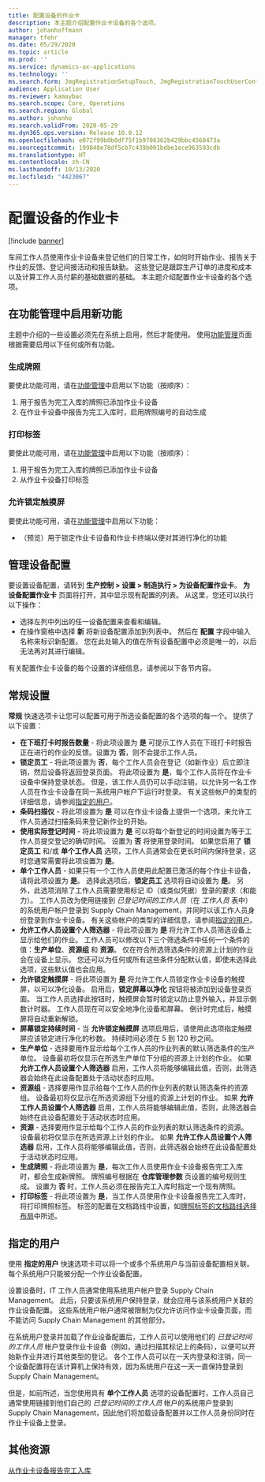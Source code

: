 ```yaml
---
title: 配置设备的作业卡
description: 本主题介绍配置作业卡设备的各个选项。
author: johanhoffmann
manager: tfehr
ms.date: 05/29/2020
ms.topic: article
ms.prod: ''
ms.service: dynamics-ax-applications
ms.technology: ''
ms.search.form: JmgRegistrationSetupTouch, JmgRegistrationTouchUserConfiguration
audience: Application User
ms.reviewer: kamaybac
ms.search.scope: Core, Operations
ms.search.region: Global
ms.author: johanho
ms.search.validFrom: 2020-05-29
ms.dyn365.ops.version: Release 10.0.12
ms.openlocfilehash: e072f99b0b0df75f1b9706362b429bbc4568473a
ms.sourcegitcommit: 199848e78df5cb7c439b001bdbe1ece963593cdb
ms.translationtype: HT
ms.contentlocale: zh-CN
ms.lasthandoff: 10/13/2020
ms.locfileid: "4423067"
---
```

# <a name="configure-job-card-for-devices"></a>配置设备的作业卡

[!include [banner](../includes/banner.md)]

车间工作人员使用作业卡设备来登记他们的日常工作，如何时开始作业、报告关于作业的反馈、登记间接活动和报告缺勤。 这些登记是跟踪生产订单的进度和成本以及计算工作人员付薪的基础数据的基础。 本主题介绍配置作业卡设备的各个选项。

## <a name="enable-new-features-in-feature-management"></a>在功能管理中启用新功能

主题中介绍的一些设置必须先在系统上启用，然后才能使用。 使用[功能管理](../../fin-ops-core/fin-ops/get-started/feature-management/feature-management-overview.md)页面根据需要启用以下任何或所有功能。

### <a name="generate-license-plate"></a>生成牌照

要使此功能可用，请在[功能管理](../../fin-ops-core/fin-ops/get-started/feature-management/feature-management-overview.md)中启用以下功能（按顺序）：

1. 用于报告为完工入库的牌照已添加作业卡设备
1. 在作业卡设备中报告为完工入库时，启用牌照编号的自动生成

### <a name="print-label"></a>打印标签

要使此功能可用，请在[功能管理](../../fin-ops-core/fin-ops/get-started/feature-management/feature-management-overview.md)中启用以下功能（按顺序）：

1. 用于报告为完工入库的牌照已添加作业卡设备
1. 从作业卡设备打印标签

### <a name="allow-locking-of-touch-screen"></a>允许锁定触摸屏

要使此功能可用，请在[功能管理](../../fin-ops-core/fin-ops/get-started/feature-management/feature-management-overview.md)中启用以下功能：

- （预览）用于锁定作业卡设备和作业卡终端以便对其进行净化的功能

## <a name="manage-your-device-configurations"></a>管理设备配置

要设置设备配置，请转到 **生产控制 > 设置 > 制造执行 > 为设备配置作业卡**。 **为设备配置作业卡** 页面将打开，其中显示现有配置的列表。 从这里，您还可以执行以下操作： 

- 选择左列中列出的任一设备配置来查看和编辑。
- 在操作窗格中选择 **新** 将新设备配置添加到列表中。 然后在 **配置** 字段中输入名称来标识新配置。 您在此处输入的值在所有设备配置中必须是唯一的，以后无法再对其进行编辑。

有关配置作业卡设备的每个设置的详细信息，请参阅以下各节内容。

## <a name="general-settings"></a>常规设置

**常规** 快速选项卡让您可以配置可用于所选设备配置的各个选项的每一个。 提供了以下设置：

- **在下班打卡时报告数量** - 将此项设置为 **是** 可提示工作人员在下班打卡时报告正在进行的作业的反馈。设置为 **否**，则不会提示工作人员。
- **锁定员工** - 将此项设置为 **否**，每个工作人员会在登记（如新作业）后立即注销，然后设备将返回登录页面。 将此项设置为 **是**，每个工作人员将在作业卡设备中保持登录状态。 但是，该工作人员仍可以手动注销，以允许另一名工作人员在作业卡设备在同一系统用户帐户下运行时登录。 有关这些帐户的类型的详细信息，请参阅[指定的用户](#assigned-users)。
- **条码扫描仪** - 将此项设置为 **是** 可以在作业卡设备上提供一个选项，来允许工作人员通过扫描条码来登记新作业的开始。
- **使用实际登记时间** - 将此项设置为 **是** 可以将每个新登记的时间设置为等于工作人员提交登记的确切时间。 设置为 **否** 将使用登录时间。 如果您启用了 **锁定员工** 和/或 **单个工作人员** 选项，工作人员通常会在更长时间内保持登录，这时您通常需要将此项设置为 **是**。
- **单个工作人员** - 如果只有一个工作人员使用此配置已激活的每个作业卡设备，请将此项设置为 **是**。 选择此选项后，**锁定员工** 选项将自动设置为 **是**。 另外，此选项消除了工作人员需要使用标记 ID（或类似凭据）登录的要求（和能力）。 工作人员改为使用链接到 *已登记时间的工作人员*（在 *工作人员* 表中）的系统用户帐户登录到 Supply Chain Management，并同时以该工作人员身份登录到作业卡设备。  有关这些帐户的类型的详细信息，请参阅[指定的用户](#assigned-users)。
- **允许工作人员设置个人筛选器** - 将此项设置为 **是** 将允许工作人员筛选设备上显示给他们的作业。 工作人员可以修改以下三个筛选条件中任何一个条件的值：**生产单位**、**资源组** 和 **资源**。 仅在符合所选筛选条件的资源上计划的作业会在设备上显示。 您还可以为任何或所有这些条件分配默认值，即使未选择此选项，这些默认值也会应用。
- **允许锁定触摸屏** - 将此项设置为 **是** 将允许工作人员锁定作业卡设备的触摸屏，以可以净化设备。 启用后，**锁定屏幕以净化** 按钮将被添加到设备登录页面。 当工作人员选择此按钮时，触摸屏会暂时锁定以防止意外输入，并显示倒数计时器。 工作人员现在可以安全地净化设备和屏幕。 倒计时完成后，触摸屏将自动重新解锁。
- **屏幕锁定持续时间** - 当 **允许锁定触摸屏** 选项启用后，请使用此选项指定触摸屏应该锁定进行净化的秒数。 持续时间必须在 5 到 120 秒之间。
- **生产单位** - 选择要用作显示给每个工作人员的作业列表的默认筛选条件的生产单位。 设备最初将仅显示在所选生产单位下分组的资源上计划的作业。 如果 **允许工作人员设置个人筛选器** 启用，工作人员将能够编辑此值，否则，此筛选器会始终在此设备配置处于活动状态时应用。
- **资源组** - 选择要用作显示给每个工作人员的作业列表的默认筛选条件的资源组。 设备最初将仅显示在所选资源组下分组的资源上计划的作业。 如果 **允许工作人员设置个人筛选器** 启用，工作人员将能够编辑此值，否则，此筛选器会始终在此设备配置处于活动状态时应用。
- **资源** - 选择要用作显示给每个工作人员的作业列表的默认筛选条件的资源。 设备最初将仅显示在所选资源上计划的作业。 如果 **允许工作人员设置个人筛选器** 启用，工作人员将能够编辑此值，否则，此筛选器会始终在此设备配置处于活动状态时应用。
- **生成牌照** - 将此项设置为 **是**，每次工作人员使用作业卡设备报告完工入库时，都会生成新牌照。 牌照编号根据在 **仓库管理参数** 页设置的编号规则生成。 设置为 **否** 时，工作人员必须在报告完工入库时指定一个现有牌照。
- **打印标签** - 将此项设置为 **是**，当工作人员使用作业卡设备报告完工入库时，将打印牌照标签。 标签的配置在文档路线中设置，如[牌照标签的文档路线选择布局](../warehousing/document-routing-layout-for-license-plates.md)中所述。

<a name="assigned-users"></a>

## <a name="assigned-users"></a>指定的用户

使用 **指定的用户** 快速选项卡可以将一个或多个系统用户与当前设备配置相关联。 每个系统用户只能被分配一个作业设备配置。

设置设备时，IT 工作人员通常使用系统用户帐户登录 Supply Chain Management。 此后，只要该系统用户保持登录，就会应用与该系统用户关联的作业设备配置。 这些系统用户帐户通常被限制为仅允许访问作业卡设备页面，而不能访问 Supply Chain Management 的其他部分。

在系统用户登录并加载了作业设备配置后，工作人员可以使用他们的 *已登记时间的工作人员* 帐户登录作业卡设备（例如，通过扫描其标记上的条码），以便可以开始新作业并进行其他类型的登记。 各个工作人员可以在一天内登录和注销，同一个设备配置将在该计算机上保持有效，因为系统用户在这一天一直保持登录到 Supply Chain Management。

但是，如前所述，当您使用具有 **单个工作人员** 选项的设备配置时，工作人员自己通常使用链接到他们自己的 *已登记时间的工作人员* 帐户的系统用户登录到 Supply Chain Management，因此他们将加载设备配置并以工作人员身份同时在作业卡设备上登录。

## <a name="additional-resources"></a>其他资源

[从作业卡设备报告完工入库](report-finished-job-device.md)
